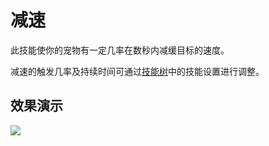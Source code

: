 # 减速

此技能使你的宠物有一定几率在数秒内减缓目标的速度。

减速的触发几率及持续时间可通过[技能树](../systems/skilltrees/)中的技能设置进行调整。

## 效果演示

![](../.gitbook/assets/slow.gif)